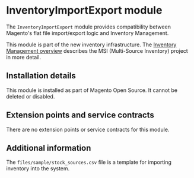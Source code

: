 # InventoryImportExport module

The `InventoryImportExport` module provides compatibility between Magento's flat file import/export logic and Inventory Management.

This module is part of the new inventory infrastructure. The
[Inventory Management overview](https://devdocs.magento.com/guides/v2.3/inventory/index.html)
describes the MSI (Multi-Source Inventory) project in more detail.
 
## Installation details

This module is installed as part of Magento Open Source. It cannot be deleted or disabled.

## Extension points and service contracts

There are no extension points or service contracts for this module.

## Additional information

The `files/sample/stock_sources.csv` file is a template for importing inventory into the system.
